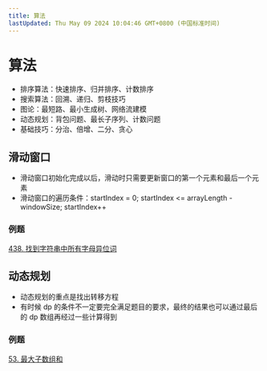 ```yaml
---
title: 算法
lastUpdated: Thu May 09 2024 10:04:46 GMT+0800 (中国标准时间)
---
```


# 算法

- 排序算法：快速排序、归并排序、计数排序
- 搜索算法：回溯、递归、剪枝技巧
- 图论：最短路、最小生成树、网络流建模
- 动态规划：背包问题、最长子序列、计数问题
- 基础技巧：分治、倍增、二分、贪心


## 滑动窗口

- 滑动窗口初始化完成以后，滑动时只需要更新窗口的第一个元素和最后一个元素
- 滑动窗口的遍历条件：startIndex = 0; startIndex <= arrayLength - windowSize; startIndex++

### 例题

[438. 找到字符串中所有字母异位词](https://leetcode.cn/problems/find-all-anagrams-in-a-string/description/)

## 动态规划

- 动态规划的重点是找出转移方程
- 有时候 dp 的条件不一定要完全满足题目的要求，最终的结果也可以通过最后的 dp 数组再经过一些计算得到

### 例题

[53. 最大子数组和](https://leetcode.cn/problems/maximum-subarray)
